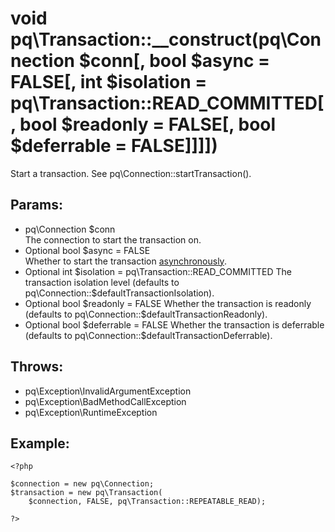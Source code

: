 # void pq\Transaction::__construct(pq\Connection $conn[, bool $async = FALSE[, int $isolation = pq\Transaction::READ_COMMITTED[, bool $readonly = FALSE[, bool $deferrable = FALSE]]]])

Start a transaction.
See pq\Connection::startTransaction().

## Params:

* pq\Connection $conn  
  The connection to start the transaction on.
* Optional bool $async = FALSE  
  Whether to start the transaction [asynchronously](pq/Connection/:%20Asynchronous%20Usage).
* Optional int $isolation = pq\Transaction::READ_COMMITTED  
  The transaction isolation level (defaults to pq\Connection::$defaultTransactionIsolation).
* Optional bool $readonly = FALSE  
  Whether the transaction is readonly (defaults to pq\Connection::$defaultTransactionReadonly).
* Optional bool $deferrable = FALSE  
  Whether the transaction is deferrable (defaults to pq\Connection::$defaultTransactionDeferrable).

## Throws:

* pq\Exception\InvalidArgumentException
* pq\Exception\BadMethodCallException
* pq\Exception\RuntimeException


## Example:

	<?php
	
	$connection = new pq\Connection;
	$transaction = new pq\Transaction(
		$connection, FALSE, pq\Transaction::REPEATABLE_READ);
	
	?>
